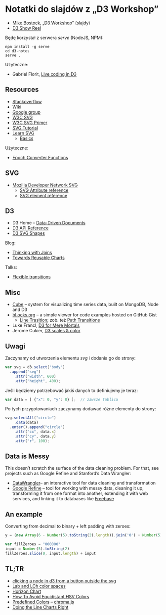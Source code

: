 # Notatki do slajdów z „D3 Workshop”

* [Mike Bostock](http://bost.ocks.org/mike/), „[D3 Workshop](http://bost.ocks.org/mike/d3/workshop/)” (slajdy)
* [D3 Show Reel](http://bl.ocks.org/1256572)

Będę korzystał z serwera *serve* (NodeJS, NPM):

    npm install -g serve
    cd d3-notes
    serve .

Użyteczne:

* Gabriel Florit, [Live coding in D3](http://gabrielflor.it/blog-water)


## Resources

* [Stackoverflow](http://stackoverflow.com/questions/tagged/d3.js)
* [Wiki](https://github.com/mbostock/d3/wiki)
* [Google group](https://groups.google.com/group/d3-js)
* [W3C SVG](http://www.w3.org/TR/SVG/)
* [W3C SVG Primer](http://www.w3.org/Graphics/SVG/IG/resources/svgprimer.html)
* [SVG Tutorial](http://www.w3schools.com/svg/default.asp)
* [Learn SVG](http://www.learnsvg.com/)
  - [Basics](http://www.learnsvg.com/tutorials/tutorialBasics/)

Użyteczne:

* [Epoch Converter Functions](http://www.epochconverter.com/programming/)

## SVG

* [Mozilla Developer Network SVG](https://developer.mozilla.org/en/SVG)
  - [SVG Attribute reference](https://developer.mozilla.org/en/SVG/Attribute)
  - [SVG element reference](https://developer.mozilla.org/en/SVG/Element)


## D3

* D3 Home – [Data-Driven Documents](http://mbostock.github.com/d3/)
* [D3 API Reference](https://github.com/mbostock/d3/wiki/API-Reference)
* [D3 SVG Shapes](https://github.com/mbostock/d3/wiki/SVG-Shapes)

Blog:

* [Thinking with Joins](http://bost.ocks.org/mike/join/)
* [Towards Reusable Charts](http://bost.ocks.org/mike/chart/)

Talks:

* [Flexible transitions](http://mbostock.github.com/d3/talk/20111116/transitions.html)


## Misc

* [Cube](http://square.github.com/cube/) –
  system for visualizing time series data, built on MongoDB, Node and D3
* [bl.ocks.org](http://bl.ocks.org/) –
  a simple viewer for code examples hosted on GitHub Gist
  - [Line Trasition](http://bl.ocks.org/1643051);
  zob. też [Path Transitions](http://bost.ocks.org/mike/path/)
* Luke Francl,
  [D3 for Mere Mortals](http://www.recursion.org/d3-for-mere-mortals/)
* Jerome Cukier,
  [D3 scales & color](http://www.jeromecukier.net/blog/2011/08/11/d3-scales-and-color/)


## Uwagi

Zaczynamy od utworzenia elementu *svg* i dodania go do strony:

```javascript
var svg = d3.select("body")
  .append("svg")
    .attr("width", 600)
    .attr("height", 400);
```
Jeśli będziemy potrzebować jakiś danych to definiujemy je teraz:

```javascript
var data = [ {"x": 0, "y": 0} ];  // zawsze tablica
```

Po tych przygotowaniach zaczynamy dodawać różne elementy do strony:

```javascript
svg.selectAll("circle")
    .data(data)
  .enter().append("circle")
    .attr("cx", data.x)
    .attr("cy", data.y)
    .attr("r", 100);
```


## Data is Messy

This doesn’t scratch the surface of the data cleaning problem. For
that, see projects such as Google Refine and Stanford’s Data Wrangler:

* [DataWrangler](http://vis.stanford.edu/wrangler/)–
  an interactive tool for data cleaning and transformation
* [Google Refine](http://code.google.com/p/google-refine/) –
  tool for working with messy data, cleaning it up, transforming it
  from one format into another, extending it with web services, and
  linking it to databases like [Freebase](http://www.freebase.com/)


## An example

Converting from decimal to binary + left padding with zeroes:

```javascript
y = (new Array(6 - Number(5).toString(2).length)).join('0') + Number(5).toString(2)

var fillZeroes = "000000"
input = Number(5).toString(2)
fillZeroes.slice(0, input.length) + input
```

## TL;TR

* [clicking a node in d3 from a button outside the svg](http://stackoverflow.com/questions/11206015/clicking-a-node-in-d3-from-a-button-outside-the-svg/11211391#11211391)
* [Lab and LCh color spaces](http://bl.ocks.org/3014589)
* [Horizon Chart](http://bl.ocks.org/1483226)
* [How To Avoid Equidistant HSV Colors](http://vis4.net/blog/posts/avoid-equidistant-hsv-colors/)
* [Predefined Colors](https://github.com/gka/chroma.js/wiki/Predefined-Colors) –
  [chroma.js](https://github.com/gka/chroma.js)
* [Doing the Line Charts Right](http://vis4.net/blog/posts/doing-the-line-charts-right/)

